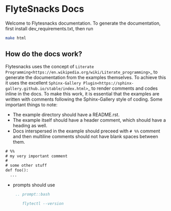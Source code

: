 # FlyteSnacks Docs
Welcome to Flytesnacks documentation. To generate the documentation, first
install dev_requirements.txt, then run

```bash
make html
```

## How do the docs work?
Flytesnacks uses the concept of `Literate Programming<https://en.wikipedia.org/wiki/Literate_programming>`_  to generate the documentation from the examples themselves. To achieve this it uses the excellent `Sphinx-Gallery Plugin<https://sphinx-gallery.github.io/stable/index.html>`_ to render comments and codes inline in the docs. 
To make this work, it is essential that the examples are written with comments following the Sphinx-Gallery style of coding. Some important things to note:
 - The example directory should have a README.rst.
 - The example itself should have a header comment, which should have a heading
   as well.
 - Docs interspersed in the example should preceed with `# %%` comment and then
   multiline comments should not have blank spaces between them.
  ```rst
  # %%
  # my very important comment
  #
  # some other stuff
  def foo(): 
    ...
  ```
 - prompts should use
   ```rst
    .. prompt::bash

       flytectl --version
   ```


